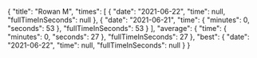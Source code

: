 {
  "title": "Rowan M",
  "times": [
    {
      "date": "2021-06-22",
      "time": null,
      "fullTimeInSeconds": null
    },
    {
      "date": "2021-06-21",
      "time": {
        "minutes": 0,
        "seconds": 53
      },
      "fullTimeInSeconds": 53
    }
  ],
  "average": {
    "time": {
      "minutes": 0,
      "seconds": 27
    },
    "fullTimeInSeconds": 27
  },
  "best": {
    "date": "2021-06-22",
    "time": null,
    "fullTimeInSeconds": null
  }
}
